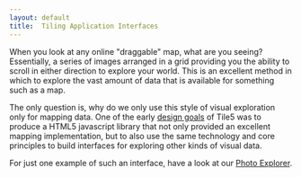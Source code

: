 ```yaml
---
layout: default
title:  Tiling Application Interfaces
---
```


When you look at any online "draggable" map, what are you seeing? Essentially, a series of images arranged in a grid providing you the ability to scroll in either direction to explore your world. This is an excellent method in which to explore the vast amount of data that is available for something such as a map.

The only question is, why do we only use this style of visual exploration only for mapping data. One of the early [design goals](/vision) of Tile5 was to produce a HTML5 javascript library that not only provided an excellent mapping implementation, but to also use the same technology and core principles to build interfaces for exploring other kinds of visual data.

For just one example of such an interface, have a look at our [Photo Explorer](http://photoexplorer.tile5.org/).